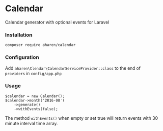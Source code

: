 # Calendar
Calendar generator with optional events for Laravel

### Installation

`composer require aharen/calendar`

### Configuration

Add `aharen\Clendar\CalendarServiceProvider::class` to the end of `providers` in `config/app.php`

### Usage

	$calendar = new Calendar();
	$calendar->month('2016-08')
	    ->generate()
	    ->withEvents(false);

The method `withEvents()` when empty or set true will return events with 30 minute interval time array.
